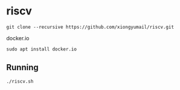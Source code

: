 # riscv

```
git clone --recursive https://github.com/xiongyumail/riscv.git
```

docker.io
```
sudo apt install docker.io
```

## Running

```
./riscv.sh
```
